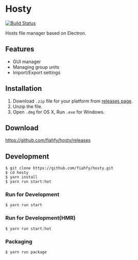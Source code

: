 # Hosty
[![Build Status](https://travis-ci.org/fiahfy/hosty.svg?branch=master)](https://travis-ci.org/fiahfy/hosty)

Hosts file manager based on Electron.


## Features
* GUI manager
* Managing group units
* Import/Export settings

## Installation
1. Download `.zip` file for your platform from [releases page](https://github.com/fiahfy/hosty/releases).
2. Unzip the file.
3. Open `.dmg` for OS X, Run `.exe` for Windows.

## Download
https://github.com/fiahfy/hosty/releases


## Development
```
$ git clone https://github.com/fiahfy/hosty.git
$ cd hosty
$ yarn install
$ yarn run start:hot
```

### Run for Development
```
$ yarn run start
```

### Run for Development(HMR)
```
$ yarn run start:hot
```

### Packaging
```
$ yarn run package
```
